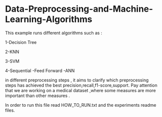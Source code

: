 # Data-Preprocessing-and-Machine-Learning-Algorithms

This example runs different algorithms such as :

1-Decision Tree 

2-KNN

3-SVM

4-Sequential -Feed Forward -ANN

in different preprocessing steps , it aims to clarify which preprocessing steps has achieved the best precision,recall,f1-score,support.
Pay attention that we are working on a medical dataset ,where some measures are more important than other measures .


In order to run this file read HOW_TO_RUN.txt and the experiments readme files.


